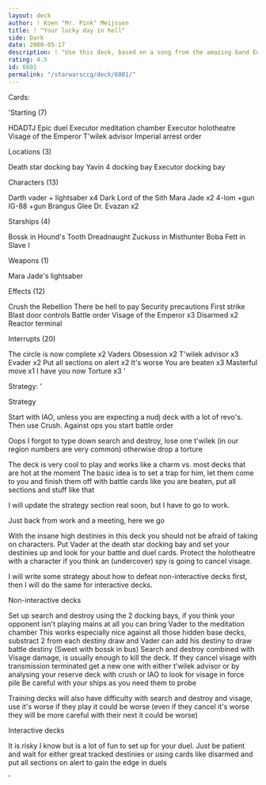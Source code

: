 ```yaml
---
layout: deck
author: ! Koen "Mr. Pink" Meijssen
title: ! "Your lucky day in hell"
side: Dark
date: 2000-05-17
description: ! "Use this deck, based on a song from the amazing band Eels, to bring your rebel friends to a trip to hell"
rating: 4.5
id: 6801
permalink: "/starwarsccg/deck/6801/"
---
```

Cards: 

'Starting (7)

HDADTJ
Epic duel
Executor meditation chamber
Executor holotheatre
Visage of the Emperor
T'wilek advisor
Imperial arrest order 

Locations (3)

Death star docking bay
Yavin 4 docking bay
Executor docking bay

Characters (13)

Darth vader + lightsaber x4
Dark Lord of the Sith
Mara Jade x2
4-lom +gun
IG-88 +gun
Brangus Glee
Dr. Evazan x2

Starships (4)

Bossk in Hound's Tooth
Dreadnaught
Zuckuss in Misthunter
Boba Fett in Slave I

Weapons (1)

Mara Jade's lightsaber

Effects (12)

Crush the Rebellion
There be hell to pay
Security precautions
First strike
Blast door controls
Battle order
Visage of the Emperor x3
Disarmed x2
Reactor terminal

Interrupts (20)

The circle is now complete x2
Vaders Obsession x2
T'wilek advisor x3
Evader x2
Put all sections on alert x2
It's worse
You are beaten x3
Masterful move x1
I have you now
Torture x3 '

Strategy: '

Strategy

Start with IAO, unless you are expecting a nudj deck with a lot of revo's. Then use Crush.
Against ops you start battle order

Oops I forgot to type down search and destroy, lose one t'wilek (in our region numbers are very common) otherwise drop a torture

The deck is very cool to play and works like a charm vs. most decks that are hot at the moment
The basic idea is to set a trap for him, let them come to you and finish them off with battle cards like you are beaten, put all sections and stuff like that


I will update the strategy section real soon, but I have to go to work.

Just back from work and a meeting, here we go

With the insane high destinies in this deck you should not be afraid of taking on characters. Put Vader at the death star docking bay and set your destinies up and look for your battle and duel cards. Protect the holotheatre with a character if you think an (undercover) spy is going to cancel visage.

I will write some strategy about how to defeat non-interactive decks first, then I will do the same for interactive decks.

Non-interactive decks

Set up search and destroy using the 2 docking bays, if you think your opponent isn't playing mains at all you can bring Vader to the meditation chamber This works especially nice against all those hidden base decks, substract 2 from each destiny draw and Vader can add his destiny to draw battle destiny (Sweet with bossk in bus)
Search and destroy combined with Visage damage, is usually enough to kill the deck. If they cancel visage with transmission terminated get a new one with either t'wilek advisor or by analysing your reserve deck with crush or IAO to look for visage in force pile
Be careful with your ships as you need them to probe

Training decks will also have difficulty with search and destroy and visage, use it's worse if they play it could be worse (even if they cancel it's worse they will be more careful with their next it could be worse)

Interactive decks

It is risky I know but is a lot of fun to set up for your duel. Just be patient and wait for either great tracked destinies or using cards like disarmed and put all sections on alert to gain the edge in duels


'
